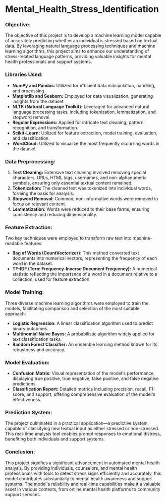 # Mental_Health_Stress_Identification

### **Objective:**
The objective of this project is to develop a machine learning model capable of accurately predicting whether an individual is stressed based on textual data. By leveraging natural language processing techniques and machine learning algorithms, this project aims to enhance our understanding of stress-related language patterns, providing valuable insights for mental health professionals and support systems.

### **Libraries Used:**
- **NumPy and Pandas:** Utilized for efficient data manipulation, handling, and processing.
- **Matplotlib and Seaborn:** Employed for data visualization, generating insights from the dataset.
- **NLTK (Natural Language Toolkit):** Leveraged for advanced natural language processing tasks, including tokenization, lemmatization, and stopword removal.
- **Regular Expressions:** Applied for intricate text cleaning, pattern recognition, and transformation.
- **Scikit-Learn:** Utilized for feature extraction, model training, evaluation, and classification.
- **WordCloud:** Utilized to visualize the most frequently occurring words in the dataset.

### **Data Preprocessing:**
1. **Text Cleaning:** Extensive text cleaning involved removing special characters, URLs, HTML tags, usernames, and non-alphanumeric symbols, ensuring only essential textual content remained.
2. **Tokenization:** The cleaned text was tokenized into individual words, forming the basis for analysis.
3. **Stopword Removal:** Common, non-informative words were removed to focus on relevant content.
4. **Lemmatization:** Words were reduced to their base forms, ensuring consistency and reducing dimensionality.

### **Feature Extraction:**
Two key techniques were employed to transform raw text into machine-readable features:
- **Bag of Words (CountVectorizer):** This method converted text documents into numerical vectors, representing the frequency of each word in the dataset.
- **TF-IDF (Term Frequency-Inverse Document Frequency):** A numerical statistic reflecting the importance of a word in a document relative to a collection, used for feature extraction.

### **Model Training:**
Three diverse machine learning algorithms were employed to train the models, facilitating comparison and selection of the most suitable approach:
- **Logistic Regression:** A linear classification algorithm used to predict binary outcomes.
- **Multinomial Naive Bayes:** A probabilistic algorithm widely applied for text classification tasks.
- **Random Forest Classifier:** An ensemble learning method known for its robustness and accuracy.

### **Model Evaluation:**
- **Confusion Matrix:** Visual representation of the model's performance, displaying true positive, true negative, false positive, and false negative predictions.
- **Classification Report:** Detailed metrics including precision, recall, F1-score, and support, offering comprehensive evaluation of the model's effectiveness.

### **Prediction System:**
The project culminated in a practical application—a predictive system capable of classifying new textual input as either stressed or non-stressed. This real-time analysis tool enables prompt responses to emotional distress, benefiting both individuals and support systems.

### **Conclusion:**
This project signifies a significant advancement in automated mental health analysis. By providing individuals, counselors, and mental health professionals with tools to detect stress signs efficiently and accurately, this model contributes substantially to mental health awareness and support systems. The model's reliability and real-time capabilities make it a valuable asset in various contexts, from online mental health platforms to community support services.
